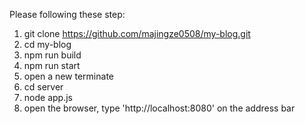 Please following these step:
1. git clone https://github.com/majingze0508/my-blog.git
2. cd my-blog
3. npm run build
4. npm run start
5. open a new terminate
6. cd server
7. node app.js
8. open the browser, type 'http://localhost:8080' on the address bar